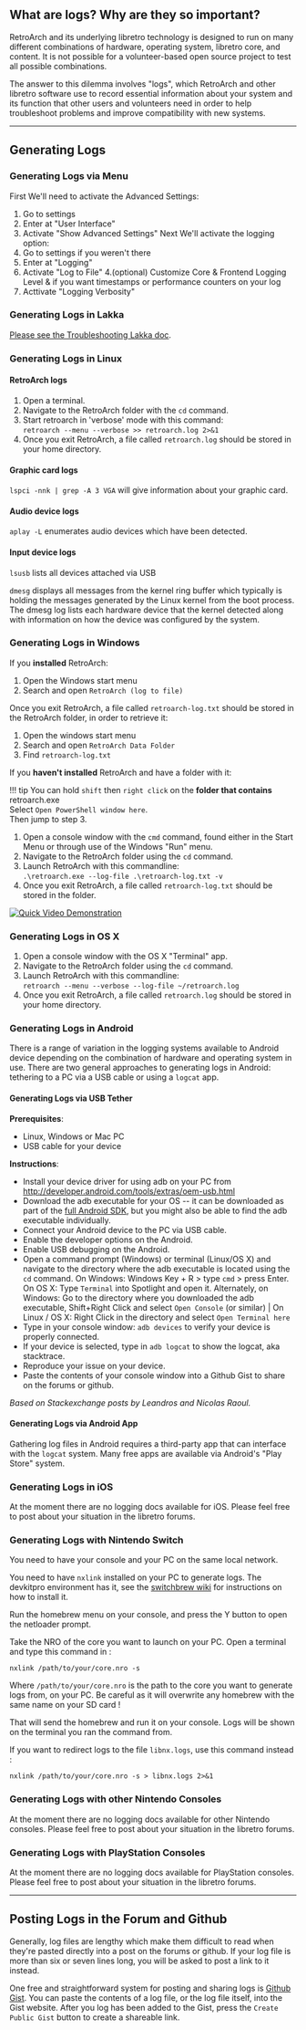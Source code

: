 ## What are logs? Why are they so important?

RetroArch and its underlying libretro technology is designed to run on many different combinations of hardware, operating system, libretro core, and content. It is not possible for a volunteer-based open source project to test all possible combinations.

The answer to this dilemma involves "logs", which RetroArch and other libretro software use to record essential information about your system and its function that other users and volunteers need in order to help troubleshoot problems and improve compatibility with new systems.

--------------------------

## Generating Logs

### Generating Logs via Menu
First We'll need to activate the Advanced Settings:
1. Go to settings
2. Enter at "User Interface"
3. Activate "Show Advanced Settings"
Next We'll activate the logging option:
1. Go to settings if you weren't there
2. Enter at "Logging"
3. Activate "Log to File"
4.(optional) Customize Core & Frontend Logging Level & if you want timestamps or performance counters on your log
5. Acttivate "Logging Verbosity"

### Generating Logs in Lakka
[Please see the Troubleshooting Lakka doc](http://www.lakka.tv/doc/Troubleshooting-Lakka/).

### Generating Logs in Linux

#### RetroArch logs
1. Open a terminal.
2. Navigate to the RetroArch folder with the `cd` command.
3. Start retroarch in 'verbose' mode with this command:<br />
 `retroarch --menu --verbose >> retroarch.log 2>&1`
4. Once you exit RetroArch, a file called `retroarch.log` should be stored in your home directory.

#### Graphic card logs
`lspci -nnk | grep -A 3 VGA` will give information about your graphic card.

#### Audio device logs
`aplay -L` enumerates audio devices which have been detected.

#### Input device logs
`lsusb` lists all devices attached via USB

`dmesg` displays all messages from the kernel ring buffer which typically is holding the messages generated by the Linux kernel from the boot process. The dmesg log lists each hardware device that the kernel detected along with information on how the device was configured by the system.

### Generating Logs in Windows


If you **installed** RetroArch:

1. Open the Windows start menu
2. Search and open `RetroArch (log to file)`

Once you exit RetroArch, a file called `retroarch-log.txt` should be stored in the RetroArch folder, in order to retrieve it:

1. Open the windows start menu
2. Search and open `RetroArch Data Folder`
3. Find `retroarch-log.txt`


If you **haven't installed** RetroArch and have a folder with it:

!!! tip
    You can hold `shift` then `right click` on the **folder that contains** retroarch.exe <br />
    Select `Open PowerShell window here`.<br />
    Then jump to step 3.

1. Open a console window with the `cmd` command, found either in the Start Menu or through use of the Windows "Run" menu.
2. Navigate to the RetroArch folder using the `cd` command.
3. Launch RetroArch with this commandline:<br />
 `.\retroarch.exe --log-file .\retroarch-log.txt -v`
4. Once you exit RetroArch, a file called `retroarch-log.txt` should be stored in the folder.

[![Quick Video Demonstration](http://img.youtube.com/vi/oz9QNBtYrr8/0.jpg)](http://www.youtube.com/watch?v=oz9QNBtYrr8)

### Generating Logs in OS X
1. Open a console window with the OS X "Terminal" app.
2. Navigate to the RetroArch folder using the `cd` command.
3. Launch RetroArch with this commandline:<br />
 `retroarch --menu --verbose --log-file ~/retroarch.log`
4. Once you exit RetroArch, a file called `retroarch.log` should be stored in your home directory.

### Generating Logs in Android
There is a range of variation in the logging systems available to Android device depending on the combination of hardware and operating system in use. There are two general approaches to generating logs in Android: tethering to a PC via a USB cable or using a `logcat` app.

#### Generating Logs via USB Tether

**Prerequisites**:
* Linux, Windows or Mac PC
* USB cable for your device

**Instructions**:

* Install your device driver for using adb on your PC from http://developer.android.com/tools/extras/oem-usb.html
* Download the adb executable for your OS -- it can be downloaded as part of the [full Android SDK](https://developer.android.com/studio/index.html), but you might also be able to find the adb executable individually.
* Connect your Android device to the PC via USB cable.
* Enable the developer options on the Android.
* Enable USB debugging on the Android.
* Open a command prompt (Windows) or terminal (Linux/OS X) and navigate to the directory where the adb executable is located using the `cd` command. On Windows: Windows Key + R > type `cmd` > press Enter. On OS X: Type `Terminal` into Spotlight and open it. Alternately, on Windows: Go to the directory where you downloaded the adb executable, Shift+Right Click and select `Open Console` (or similar) | On Linux / OS X: Right Click in the directory and select `Open Terminal here`
* Type in your console window: `adb devices` to verify your device is properly connected.
* If your device is selected, type in `adb logcat` to show the logcat, aka stacktrace.
* Reproduce your issue on your device.
* Paste the contents of your console window into a Github Gist to share on the forums or github.

_Based on Stackexchange posts by Leandros and Nicolas Raoul._

#### Generating Logs via Android App
Gathering log files in Android requires a third-party app that can interface with the `logcat` system. Many free apps are available via Android's "Play Store" system.

### Generating Logs in iOS
At the moment there are no logging docs available for iOS. Please feel free to post about your situation in the libretro forums.

### Generating Logs with Nintendo Switch

You need to have your console and your PC on the same local network.

You need to have `nxlink` installed on your PC to generate logs. The devkitpro environment has it, see the [switchbrew wiki](https://switchbrew.org/wiki/Setting_up_Development_Environment) for instructions on how to install it.

Run the homebrew menu on your console, and press the Y button to open the netloader prompt.

Take the NRO of the core you want to launch on your PC. Open a terminal and type this command  in :

```
nxlink /path/to/your/core.nro -s
```

Where `/path/to/your/core.nro` is the path to the core you want to generate logs from, on your PC. Be careful as it will overwrite any homebrew with the same name on your SD card !

That will send the homebrew and run it on your console. Logs will be shown on the terminal you ran the command from.

If you want to redirect logs to the file `libnx.logs`, use this command instead :

```
nxlink /path/to/your/core.nro -s > libnx.logs 2>&1
```

### Generating Logs with other Nintendo Consoles
At the moment there are no logging docs available for other Nintendo consoles. Please feel free to post about your situation in the libretro forums.

### Generating Logs with PlayStation Consoles
At the moment there are no logging docs available for PlayStation consoles. Please feel free to post about your situation in the libretro forums.


-------------------------

## Posting Logs in the Forum and Github

Generally, log files are lengthy which make them difficult to read when they're pasted directly into a post on the forums or github. If your log file is more than six or seven lines long, you will be asked to post a link to it instead.

One free and straightforward system for posting and sharing logs is [Github Gist](https://gist.github.com). You can paste the contents of a log file, or the log file itself, into the Gist website. After you log has been added to the Gist, press the `Create Public Gist` button to create a shareable link.
